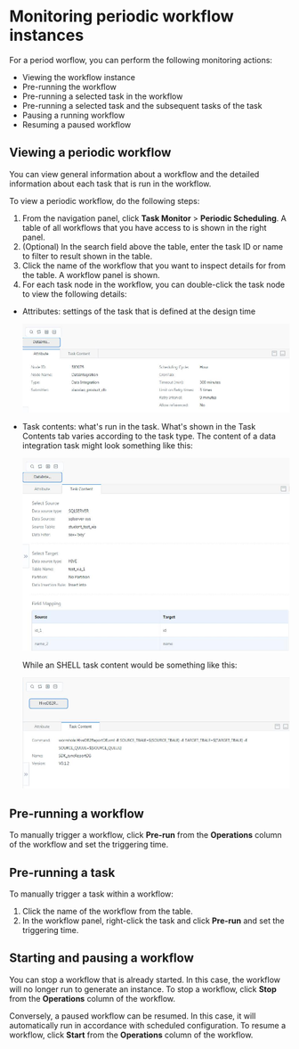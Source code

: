 # Monitoring periodic workflow instances

For a period worflow, you can perform the following monitoring actions:
- Viewing the workflow instance
- Pre-running the workflow
- Pre-running a selected task in the workflow
- Pre-running a selected task and the subsequent tasks of the task
- Pausing a running workflow
- Resuming a paused workflow

## Viewing a periodic workflow

You can view general information about a workflow and the detailed information about each task that is run in the workflow.

To view a periodic workflow, do the following steps:
1. From the navigation panel, click **Task Monitor** > **Periodic Scheduling**. A table of all workflows that you have access to is shown in the right panel.
2. (Optional) In the search field above the table, enter the task ID or name to filter to result shown in the table.
3. Click the name of the workflow that you want to inspect details for from the table. A workflow panel is shown.
4. For each task node in the workflow, you can double-click the task node to view the following details:
  - Attributes: settings of the task that is defined at the design time

    ![Task attributes in the workflow monitor](media/workflow_attributes.jpg)

  - Task contents: what's run in the task. What's shown in the Task Contents tab varies according to the task type. The content of a data integration task might look something like this:

    ![Task contents in the workflow monitor](media/workflow_taskcontents.jpg)

    While an SHELL task content would be something like this:

    ![Task contents in the workflow monitor](media/workflow_taskcontents2.jpg)

## Pre-running a workflow

To manually trigger a workflow, click **Pre-run** from the **Operations** column of the workflow and set the triggering time.

## Pre-running a task

To manually trigger a task within a workflow:
1. Click the name of the workflow from the table.
2. In the workflow panel, right-click the task and click **Pre-run** and set the triggering time.

## Starting and pausing a workflow

You can stop a workflow that is already started. In this case, the workflow will no longer run to generate an instance. To stop a workflow, click **Stop** from the **Operations** column of the workflow.

Conversely, a paused workflow can be resumed. In this case, it will automatically run in accordance with scheduled configuration. To resume a workflow, click **Start** from the **Operations** column of the workflow.
